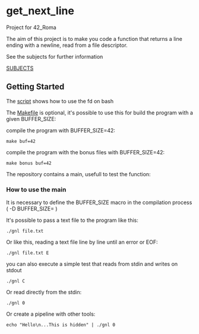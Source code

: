 # get_next_line

Project for 42_Roma

The aim of this project is to make you code a function that returns a line ending with a newline, read from a file descriptor.

See the subjects for further information

[SUBJECTS](Resources/en.subject.pdf)

## Getting Started

The [script](Resources/fun_with_fd.sh) shows how to use the fd on bash

The [Makefile](Makefile) is optional, it's possible to use this for build the program with a given BUFFER_SIZE:

compile the program with BUFFER_SIZE=42:
```
make buf=42
```

compile the program with the bonus files with BUFFER_SIZE=42:
```
make bonus buf=42
```

The repository contains a main, usefull to test the function:

### How to use the main

It is necessary to define the BUFFER_SIZE macro in the compilation process ( -D BUFFER_SIZE= )

It's possible to pass a text file to the program like this:

```
./gnl file.txt
```

Or like this, reading a text file line by line until an error or EOF:

```
./gnl file.txt E
```

you can also execute a simple test that reads from stdin and writes on stdout

```
./gnl C
```

Or read directly from the stdin:

```
./gnl 0
```

Or create a pipeline with other tools:

```
echo "Hello\n...This is hidden" | ./gnl 0
```
